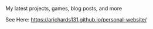 My latest projects, games, blog posts, and more

See Here: https://arichards131.github.io/personal-website/
